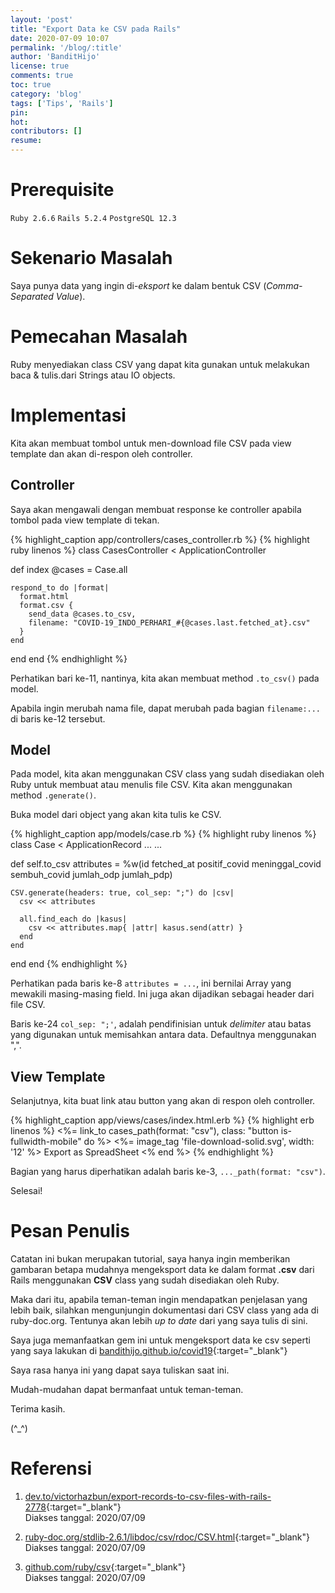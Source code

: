 ```yaml
---
layout: 'post'
title: "Export Data ke CSV pada Rails"
date: 2020-07-09 10:07
permalink: '/blog/:title'
author: 'BanditHijo'
license: true
comments: true
toc: true
category: 'blog'
tags: ['Tips', 'Rails']
pin:
hot:
contributors: []
resume:
---
```


# Prerequisite

`Ruby 2.6.6` `Rails 5.2.4` `PostgreSQL 12.3`

# Sekenario Masalah

Saya punya data yang ingin di-*eksport* ke dalam bentuk CSV (*Comma-Separated Value*).

# Pemecahan Masalah

Ruby menyediakan class CSV yang dapat kita gunakan untuk melakukan baca & tulis.dari Strings atau IO objects.

# Implementasi

Kita akan membuat tombol untuk men-download file CSV pada view template dan akan di-respon oleh controller.

## Controller

Saya akan mengawali dengan membuat response ke controller apabila tombol pada view template di tekan.

{% highlight_caption app/controllers/cases_controller.rb %}
{% highlight ruby linenos %}
class CasesController < ApplicationController

  def index
    @cases = Case.all

    respond_to do |format|
      format.html
      format.csv {
        send_data @cases.to_csv,
        filename: "COVID-19_INDO_PERHARI_#{@cases.last.fetched_at}.csv"
      }
    end
  end
end
{% endhighlight %}

Perhatikan bari ke-11, nantinya, kita akan membuat method `.to_csv()` pada model.

Apabila ingin merubah nama file, dapat merubah pada bagian `filename:...` di baris ke-12 tersebut.

## Model

Pada model, kita akan menggunakan CSV class yang sudah disediakan oleh Ruby untuk membuat atau menulis file CSV. Kita akan menggunakan method `.generate()`.

Buka model dari object yang akan kita tulis ke CSV.

{% highlight_caption app/models/case.rb %}
{% highlight ruby linenos %}
class Case < ApplicationRecord
  ...
  ...

  def self.to_csv
    attributes = %w(id fetched_at positif_covid meninggal_covid
                    sembuh_covid jumlah_odp jumlah_pdp)

    CSV.generate(headers: true, col_sep: ";") do |csv|
      csv << attributes

      all.find_each do |kasus|
        csv << attributes.map{ |attr| kasus.send(attr) }
      end
    end
  end
end
{% endhighlight %}

Perhatikan pada baris ke-8 `attributes = ...`, ini bernilai Array yang mewakili masing-masing field. Ini juga akan dijadikan sebagai header dari file CSV.

Baris ke-24 `col_sep: ";'`, adalah pendifinisian untuk *delimiter* atau batas yang digunakan untuk memisahkan antara data. Defaultnya menggunakan ",".

## View Template

Selanjutnya, kita buat link atau button yang akan di respon oleh controller.

{% highlight_caption app/views/cases/index.html.erb %}
{% highlight erb linenos %}
<%= link_to cases_path(format: "csv"), class: "button is-fullwidth-mobile" do %>
  <span class="icon">
    <%= image_tag 'file-download-solid.svg', width: '12' %>
  </span>
  <span class="has-text-weight-normal">Export as SpreadSheet</span>
<% end %>
{% endhighlight %}

Bagian yang harus diperhatikan adalah baris ke-3, `..._path(format: "csv")`.

Selesai!

# Pesan Penulis

Catatan ini bukan merupakan tutorial, saya hanya ingin memberikan gambaran betapa mudahnya mengeksport data ke dalam format **.csv** dari Rails menggunakan **CSV** class yang sudah disediakan oleh Ruby.

Maka dari itu, apabila teman-teman ingin mendapatkan penjelasan yang lebih baik, silahkan mengunjungin dokumentasi dari CSV class yang ada di ruby-doc.org. Tentunya akan lebih *up to date* dari yang saya tulis di sini.

Saya juga memanfaatkan gem ini untuk mengeksport data ke csv seperti yang saya lakukan di [bandithijo.github.io/covid19](https://bandithijo.github.io/covid19){:target="_blank"}

Saya rasa hanya ini yang dapat saya tuliskan saat ini.

Mudah-mudahan dapat bermanfaat untuk teman-teman.

Terima kasih.

(^_^)








# Referensi

1. [dev.to/victorhazbun/export-records-to-csv-files-with-rails-2778](https://dev.to/victorhazbun/export-records-to-csv-files-with-rails-2778){:target="_blank"}
<br>Diakses tanggal: 2020/07/09

2. [ruby-doc.org/stdlib-2.6.1/libdoc/csv/rdoc/CSV.html](https://ruby-doc.org/stdlib-2.6.1/libdoc/csv/rdoc/CSV.html){:target="_blank"}
<br>Diakses tanggal: 2020/07/09

3. [github.com/ruby/csv](https://github.com/ruby/csv){:target="_blank"}
<br>Diakses tanggal: 2020/07/09
